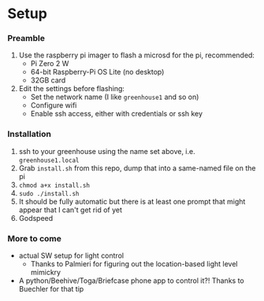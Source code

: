 # Setup
### Preamble
 1. Use the raspberry pi imager to flash a microsd for the pi, recommended:
    - Pi Zero 2 W
    - 64-bit Raspberry-Pi OS Lite (no desktop)
    - 32GB card
 3. Edit the settings before flashing:
    - Set the network name (I like `greenhouse1` and so on)
    - Configure wifi
    - Enable ssh access, either with credentials or ssh key
### Installation
 1. ssh to your greenhouse using the name set above, i.e. `greenhouse1.local`
 1. Grab `install.sh` from this repo, dump that into a same-named file on the pi
 2. `chmod a+x install.sh`
 3. `sudo ./install.sh`
 4. It should be fully automatic but there is at least one prompt that might appear that I can't get rid of yet
 5. Godspeed
### More to come
 - actual SW setup for light control
   - Thanks to Palmieri for figuring out the location-based light level mimickry
 - A python/Beehive/Toga/Briefcase phone app to control it?! Thanks to Buechler for that tip
